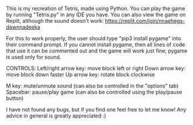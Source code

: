 This is my recreation of Tetris, made using Python. You can play the game by running "Tetris.py" in any IDE you have. You can also view the game on Replit, although the sound doesn't work: https://replit.com/join/nnaehegs-dawnnadeeka

For this to work properly, the user should type "pip3 install pygame" into their command prompt. If you cannot install pygame, then all lines of code that use it can be commented out and the game will work just fine; pygame is used only for sound.

CONTROLS:
Left/right arrow key: move block left or right
Down arrow key: move block down faster
Up arrow key: rotate block clockwise

M key: mute/unmute sound (can also be controlled in the "options" tab)
Spacebar: pause/play game (can also be controlled using the play/pause button)

I have not found any bugs, but if you find one feel free to let me know! Any advice in general is greatly appreciated :)
